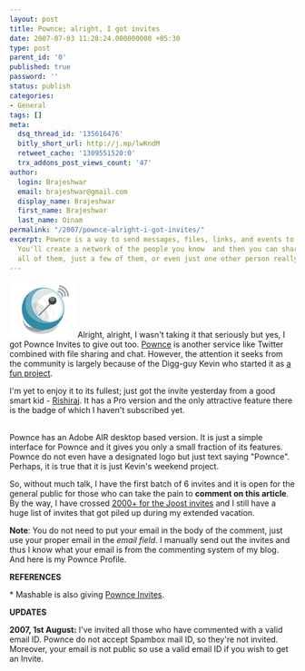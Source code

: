 ```yaml
---
layout: post
title: Pownce; alright, I got invites
date: 2007-07-03 11:28:24.000000000 +05:30
type: post
parent_id: '0'
published: true
password: ''
status: publish
categories:
- General
tags: []
meta:
  dsq_thread_id: '135616476'
  bitly_short_url: http://j.mp/lwKndM
  retweet_cache: '1309551520:0'
  trx_addons_post_views_count: '47'
author:
  login: Brajeshwar
  email: brajeshwar@gmail.com
  display_name: Brajeshwar
  first_name: Brajeshwar
  last_name: Oinam
permalink: "/2007/pownce-alright-i-got-invites/"
excerpt: Pownce is a way to send messages, files, links, and events to your friends.
  You'll create a network of the people you know  and then you can share stuff with
  all of them, just a few of them, or even just one other person really fast.
---
```

<p><img src="/static/2007/07/pownce.gif" alt="Pownce" style="border: 0 none;" />Alright, alright, I wasn't taking it that seriously but yes, I got Pownce Invites to give out too. <a href="http://pownce.com/">Pownce</a> is another service like Twitter combined with file sharing and chat. However, the attention it seeks from the community is largely because of the Digg-guy Kevin who started it as <a href="http://kevinrose.com/post/4403240">a fun project</a>.</p>
<p>I'm yet to enjoy it to its fullest; just got the invite yesterday from a good smart kid - <a href="http://www.rishiraj.info/">Rishiraj</a>. It has a Pro version and the only attractive feature there is the badge of which I haven't subscribed yet.</p>
<p><br />
Pownce has an Adobe AIR desktop based version. It is just a simple interface for Pownce and it gives you only a small fraction of its features. Pownce do not even have a designated logo but just text saying "Pownce". Perhaps, it is true that it is just Kevin's weekend project.</p>
<p>So, without much talk, I have the first batch of 6 invites and it is open for the general public for those who can take the pain to <strong>comment on this article</strong>. By the way, I have crossed <a href="http://www.brajeshwar.com/2007/joost/">2000+ for the Joost invites</a> and I still have a huge list of invites that got piled up during my extended vacation.</p>
<p><strong>Note</strong>: You do not need to put your email in the body of the comment, just use your proper email in the <em>email field</em>. I manually send out the invites and thus I know what your email is from the commenting system of my blog. And here is my Pownce Profile.</p>
<p><strong>REFERENCES</strong></p>
<p>* Mashable is also giving <a href="http://mashable.com/2007/06/28/pownce-2/">Pownce Invites</a>.</p>
<p><strong>UPDATES</strong></p>
<p><strong>2007, 1st August:</strong> I've invited all those who have commented with a valid email ID. Pownce do not accept Spambox mail ID, so they're not invited. Moreover, your email is not public so use a valid email ID if you wish to get an Invite.</p>
